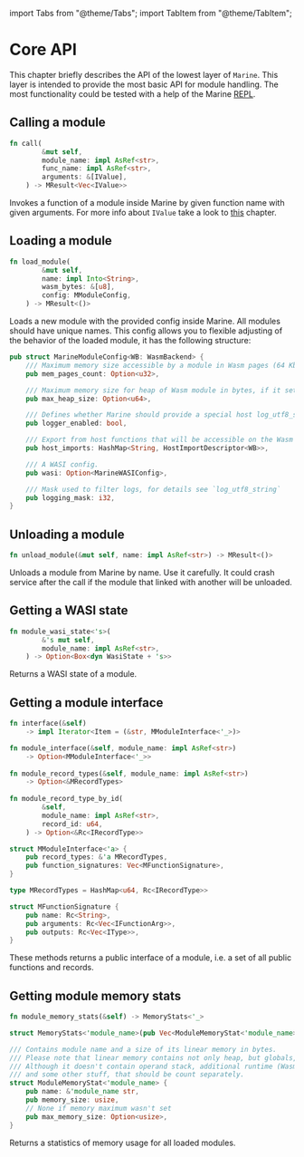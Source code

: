import Tabs from "@theme/Tabs";
import TabItem from "@theme/TabItem";

# Core API

This chapter briefly describes the API of the lowest layer of `Marine`. This layer is intended to provide the most basic API for module handling. The most functionality could be tested with a help of the Marine [REPL](../../marine-tooling-reference/marine-repl.md).

## Calling a module

```rust
fn call(
        &mut self,
        module_name: impl AsRef<str>,
        func_name: impl AsRef<str>,
        arguments: &[IValue],
    ) -> MResult<Vec<IValue>>
```

Invokes a function of a module inside Marine by given function name with given arguments. For more info about `IValue` take a look to [this](./../i-value-and-i-type.md) chapter.

## Loading a module

```rust
fn load_module(
        &mut self,
        name: impl Into<String>,
        wasm_bytes: &[u8],
        config: MModuleConfig,
    ) -> MResult<()>
```

Loads a new module with the provided config inside Marine. All modules should have unique names. This config allows you to flexible adjusting of the behavior of the loaded module, it has the following structure:

```rust
pub struct MarineModuleConfig<WB: WasmBackend> {
    /// Maximum memory size accessible by a module in Wasm pages (64 Kb).
    pub mem_pages_count: Option<u32>,

    /// Maximum memory size for heap of Wasm module in bytes, if it set, mem_pages_count ignored.
    pub max_heap_size: Option<u64>,

    /// Defines whether Marine should provide a special host log_utf8_string function for this module.
    pub logger_enabled: bool,

    /// Export from host functions that will be accessible on the Wasm side by provided name.
    pub host_imports: HashMap<String, HostImportDescriptor<WB>>,

    /// A WASI config.
    pub wasi: Option<MarineWASIConfig>,

    /// Mask used to filter logs, for details see `log_utf8_string`
    pub logging_mask: i32,
}
```

## Unloading a module

```rust
fn unload_module(&mut self, name: impl AsRef<str>) -> MResult<()>
```

Unloads a module from Marine by name. Use it carefully. It could crash service after the call if the module that linked with another will be unloaded.

## Getting a WASI state

```rust
fn module_wasi_state<'s>(
        &'s mut self,
        module_name: impl AsRef<str>,
    ) -> Option<Box<dyn WasiState + 's>>
```

Returns a WASI state of a module.

## Getting a module interface

<Tabs>
<TabItem value="Interface" label="interface" default>

```rust
fn interface(&self)
    -> impl Iterator<Item = (&str, MModuleInterface<'_>)>

fn module_interface(&self, module_name: impl AsRef<str>)
    -> Option<MModuleInterface<'_>>
    
fn module_record_types(&self, module_name: impl AsRef<str>)
    -> Option<&MRecordTypes>
    
fn module_record_type_by_id(
        &self,
        module_name: impl AsRef<str>,
        record_id: u64,
    ) -> Option<&Rc<IRecordType>>
```

</TabItem>
<TabItem value="ModuleInterface" label="MModuleInterface" default>

```rust
struct MModuleInterface<'a> {
    pub record_types: &'a MRecordTypes,
    pub function_signatures: Vec<MFunctionSignature>,
}

type MRecordTypes = HashMap<u64, Rc<IRecordType>>

struct MFunctionSignature {
    pub name: Rc<String>,
    pub arguments: Rc<Vec<IFunctionArg>>,
    pub outputs: Rc<Vec<IType>>,
}
```

</TabItem>
</Tabs>

These methods returns a public interface of a module, i.e. a set of all public functions and records.

## Getting module memory stats

<Tabs>
<TabItem value="module_memory_stats" label="module_memory_stats" default>

```rust
fn module_memory_stats(&self) -> MemoryStats<'_>
```

</TabItem>
<TabItem value="MemoryStats" label="MemoryStats" default>

```rust
struct MemoryStats<'module_name>(pub Vec<ModuleMemoryStat<'module_name>>);

/// Contains module name and a size of its linear memory in bytes.
/// Please note that linear memory contains not only heap, but globals, shadow stack and so on.
/// Although it doesn't contain operand stack, additional runtime (Wasmtime) structures,
/// and some other stuff, that should be count separately.
struct ModuleMemoryStat<'module_name> {
    pub name: &'module_name str,
    pub memory_size: usize,
    // None if memory maximum wasn't set
    pub max_memory_size: Option<usize>,
}
```

</TabItem>
</Tabs>

Returns a statistics of memory usage for all loaded modules.
